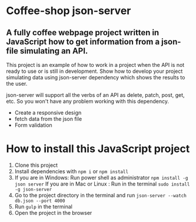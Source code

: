 # Coffee-shop  json-server

## A fully coffee webpage project written in JavaScript how to get information from a json-file simulating an API.

This project is an example of how to work in a project when the API is not ready to use or is still in development. 
Show how to develop your project simulating data using json-server dependency which shows the results to the user.

json-server will support all the verbs of an API as delete, patch, post, get, etc. So you won't have any problem working with this dependency.

* Create a responsive design
* fetch data from the json file
* Form validation

# How to install this JavaScript project

1. Clone this project
2. Install dependencies with `npm i` or `npm install`
3. If you are in Windows: Run power shell as administrator `npm install -g json server`
   If you are in Mac or Linux : Run in the terminal `sudo install -g json-server`
4. Go to the project directory in the terminal and run `json-server --watch db.json --port 4000`
5. Run `gulp` in the terminal
6. Open the project in the browser
